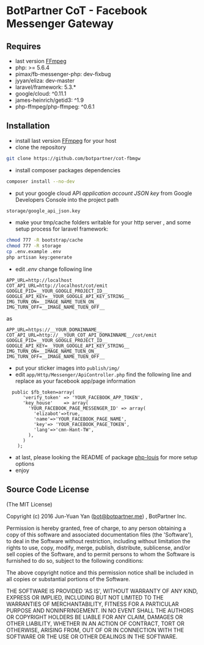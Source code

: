 # BotPartner CoT - Facebook Messenger Gateway

## Requires

 * last version [FFmpeg](https://ffmpeg.org/)
 * php: >= 5.6.4
 * pimax/fb-messenger-php: dev-fixbug
 * jyyan/eliza: dev-master
 * laravel/framework: 5.3.*
 * google/cloud: ^0.11.1
 * james-heinrich/getid3: ^1.9
 * php-ffmpeg/php-ffmpeg: ^0.6.1


## Installation

* install last version [FFmpeg](https://ffmpeg.org/) for your host
* clone the repository
```sh
git clone https://github.com/botpartner/cot-fbmgw
```
 * install composer packages dependencies
```sh
composer install --no-dev
```
 * put your google cloud API *application account JSON key* from Google Developers Console into the project path
```sh
storage/google_api_json.key
```
 * make your tmp/cache folders writable for your http server , and some setup process for laravel framework:
```sh
chmod 777 -R bootstrap/cache
chmod 777 -R storage
cp .env.example .env
php artisan key:generate
```
 * edit *.env* change following line
```
APP_URL=http://localhost
COT_API_URL=http://localhost/cot/emit
GOOGLE_PID=__YOUR_GOOGLE_PROJECT_ID__
GOOGLE_API_KEY=__YOUR_GOOGLE_API_KEY_STRING__
IMG_TURN_ON=__IMAGE_NAME_TUEN_ON__
IMG_TURN_OFF=__IMAGE_NAME_TUEN_OFF__
```
as
```
APP_URL=https://__YOUR_DOMAINNAME__
COT_API_URL=http://__YOUR_COT_API_DOMAINNAME__/cot/emit
GOOGLE_PID=__YOUR_GOOGLE_PROJECT_ID__
GOOGLE_API_KEY=__YOUR_GOOGLE_API_KEY_STRING__
IMG_TURN_ON=__IMAGE_NAME_TUEN_ON__
IMG_TURN_OFF=__IMAGE_NAME_TUEN_OFF__
```
 * put your sticker images into ``publish/img/``
 * edit ``app/Http/Messenger/ApiController.php`` find the following line and replace as your facebook app/page information
```
  public $fb_token=array(
      'verify_token' => 'YOUR_FACEBOOK_APP_TOKEN',
      'key_house'    => array(
        'YOUR_FACEBOOK_PAGE_MESSENGER_ID' => array(
          'elizabot'=>true,
          'name'=>'YOUR_FACEBOOK_PAGE_NAME',
          'key'=> 'YOUR_FACEBOOK_PAGE_TOKEN',
          'lang'=>'cmn-Hant-TW',
        ),
      )
    );
```
 * at last, please looking the README of package [php-louis](https://github.com/botpartner/php-louis) for more setup options
 * enjoy


## Source Code License

(The MIT License)

Copyright (c) 2016 Jun-Yuan Yan (bot@botpartner.me) , BotPartner Inc.

Permission is hereby granted, free of charge, to any person obtaining a copy of this software and associated documentation files (the 'Software'), to deal in the Software without restriction, including without limitation the rights to use, copy, modify, merge, publish, distribute, sublicense, and/or sell copies of the Software, and to permit persons to whom the Software is furnished to do so, subject to the following conditions:

The above copyright notice and this permission notice shall be included in all copies or substantial portions of the Software.

THE SOFTWARE IS PROVIDED 'AS IS', WITHOUT WARRANTY OF ANY KIND, EXPRESS OR IMPLIED, INCLUDING BUT NOT LIMITED TO THE WARRANTIES OF MERCHANTABILITY, FITNESS FOR A PARTICULAR PURPOSE AND NONINFRINGEMENT. IN NO EVENT SHALL THE AUTHORS OR COPYRIGHT HOLDERS BE LIABLE FOR ANY CLAIM, DAMAGES OR OTHER LIABILITY, WHETHER IN AN ACTION OF CONTRACT, TORT OR OTHERWISE, ARISING FROM, OUT OF OR IN CONNECTION WITH THE SOFTWARE OR THE USE OR OTHER DEALINGS IN THE SOFTWARE.
